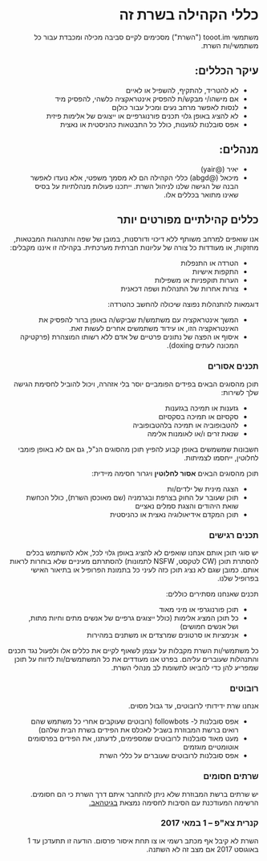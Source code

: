 <div dir="rtl">

# כללי הקהילה בשרת זה
משתמשי tooot.im ("השרת") מסכימים לקיים סביבה מכילה ומכבדת עבור כל משתמשי/ות השרת.

## עיקר הכללים:
- לא להטריד, להתקיף, להשפיל או לאיים
- אם מישהו/י מבקש/ת להפסיק אינטראקציה כלשהי, להפסיק מיד
- לנסות לאפשר מרחב נעים ומכיל עבור כולןם
- לא להציג באופן גלוי תכנים פורנוגרפיים או ייצוגים של אלימות פיזית
- אפס סובלנות לגזענות, כולל כל התבטאות כהניסטית או נאצית

## מנהלים:
- יאיר (@yair)
- מיכאל (@abgd) 
כללי הקהילה הם לא מסמך משפטי, אלא נועדו לאפשר הבנה של הגישה שלנו לניהול השרת. ייתכנו פעולות מנהלתיות על בסיס שאינו מתואר בכללים אלו.

## כללים קהילתיים מפורטים יותר
אנו שואפים למרחב משותף ללא דיכוי ודורסנות, במובן של שפה והתנהגות המבטאות, מחזקות, או מעודדות כל צורה של עליונות חברתית מערכתית.
בקהילה זו איננו מקבלים:
- הטרדה או התנפלות
- התקפות אישיות
- הערות תוקפניות או משפילות
- צורות אחרות של התנהלות ושפה דכאנית

דוגמאות להתנהלות נפוצה שיכולה להחשב כהטרדה:
- המשך אינטראקציה עם משתמש/ת שביקש/ה באופן ברור להפסיק את האינטראקציה הזו, או עידוד משתמשים אחרים לעשות זאת.
- איסוף או הפצה של נתונים פרטיים של אדם ללא רשותו המוצהרת (פרקטיקה המכונה לעתים doxing).

### תכנים אסורים
תוכן מהסוגים הבאים בפידים הפומביים יוסר בלי אזהרה, ויכול להוביל לחסימת הגישה שלך לשירות:
- גזענות או תמיכה בגזענות
- סקסיזם או תמיכה בסקסיזם
- להטבופוביה או תמיכה בלהטבופוביה
- שנאת זרים ו/או לאומנות אלימה

חשבונות שמשמשים באופן קבוע להפיץ תוכן מהסוגים הנ"ל, גם אם לא באופן פומבי לחלוטין, ייחסמו לצמיתות.

תוכן מהסוגים הבאים **אסור לחלוטין** ויגרור חסימה מיידית:
- הצגה מינית של ילדים/ות
- תוכן שעובר על החוק בצרפת ובגרמניה (שם מאוכסן השרת), כולל הכחשת שואת היהודים והצגת סמלים נאציים
- תוכן המקדם אידיאולוגיה נאצית או כהניסטית


### תכנים רגישים
יש סוגי תוכן אותם אנחנו שואפים לא להציג באופן גלוי לכל, אלא להשתמש בכלים להסתרת תוכן (CW לטקסט, NSFW לתמונות) להסתרתם מעיניים שלא בוחרות לראות אותם. כמובן שגם לא נציג תוכן כזה לעיני כל בתמונת הפרופיל או בתיאור האישי בפרופיל שלנו.

תכנים שאנחנו מסתירים כוללים:
- תוכן פורנוגרפי או מיני מאוד
- כל תוכן המציג אלימות (כולל ייצוגים גרפיים של אנשים מתים וחיות מתות, ושל אנשים חמושים)
- אנימציות או סרטונים שמרצדים או משתנים במהירות


כל משתמשי/ות השרת מקבלות על עצמן לשאוף לקיים את כללים אלו ולפעול נגד תכנים והתנהלות שעוברים עליהם. בפרט אנו מעודדים את כל המשתמשים/ות לדווח על תוכן שמפריע להן כדי להביאו לתשומת לב מנהלי השרת.

### רובוטים
אנחנו שרת ידידותי לרובוטים, עד גבול מסוים.
- אפס סובלנות ל- followbots (רובוטים שעוקבים אחרי כל משתמש שהם רואים ברשת המבוזרת בשביל לאכלס את הפידים בשרת הבית שלהם)
- מעט מאוד סובלנות לרובוטים שמספימים, לדעתנו, את הפידים בפרסומים אוטומטיים מוגזמים
- אפס סובלנות לרובוטים שעוברים על כללי השרת

### שרתים חסומים
יש שרתים ברשת המבוזרת שלא ניתן להתחבר איתם דרך השרת כי הם חסומים. הרשימה המעודכנת עם הסיבות לחסימה נמצאת [בגיטהאב.](https://github.com/Toootim/blocked-instances)

### קנרית צא"פ – 1 במאי 2017
השרת לא קיבל אף מכתב רשמי או צו תחת איסור פרסום. הודעה זו תתעדכן עד 1 באוגוסט 2017 אם מצב זה לא השתנה.

</div>
